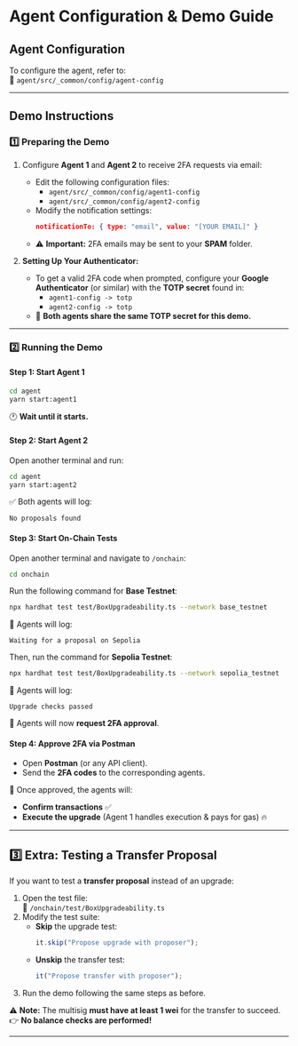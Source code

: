 # **Agent Configuration & Demo Guide**

## **Agent Configuration**

To configure the agent, refer to:  
📂 `agent/src/_common/config/agent-config`

---

## **Demo Instructions**

### **1️⃣ Preparing the Demo**

1. Configure **Agent 1** and **Agent 2** to receive 2FA requests via email:

   - Edit the following configuration files:
     - `agent/src/_common/config/agent1-config`
     - `agent/src/_common/config/agent2-config`
   - Modify the notification settings:
     ```json
     notificationTo: { type: "email", value: "[YOUR EMAIL]" }
     ```
   - ⚠️ **Important:** 2FA emails may be sent to your **SPAM** folder.

2. **Setting Up Your Authenticator:**
   - To get a valid 2FA code when prompted, configure your **Google Authenticator** (or similar) with the **TOTP secret** found in:
     - `agent1-config -> totp`
     - `agent2-config -> totp`
   - 🔑 **Both agents share the same TOTP secret for this demo.**

---

### **2️⃣ Running the Demo**

#### **Step 1: Start Agent 1**

```sh
cd agent
yarn start:agent1
```

🕐 **Wait until it starts.**

#### **Step 2: Start Agent 2**

Open another terminal and run:

```sh
cd agent
yarn start:agent2
```

✅ Both agents will log:

```
No proposals found
```

#### **Step 3: Start On-Chain Tests**

Open another terminal and navigate to `/onchain`:

```sh
cd onchain
```

Run the following command for **Base Testnet**:

```sh
npx hardhat test test/BoxUpgradeability.ts --network base_testnet
```

📌 Agents will log:

```
Waiting for a proposal on Sepolia
```

Then, run the command for **Sepolia Testnet**:

```sh
npx hardhat test test/BoxUpgradeability.ts --network sepolia_testnet
```

📌 Agents will log:

```
Upgrade checks passed
```

📌 Agents will now **request 2FA approval**.

#### **Step 4: Approve 2FA via Postman**

- Open **Postman** (or any API client).
- Send the **2FA codes** to the corresponding agents.

🔹 Once approved, the agents will:

- **Confirm transactions** ✅
- **Execute the upgrade** (Agent 1 handles execution & pays for gas) 🔥

---

## **3️⃣ Extra: Testing a Transfer Proposal**

If you want to test a **transfer proposal** instead of an upgrade:

1. Open the test file:  
   📂 `/onchain/test/BoxUpgradeability.ts`
2. Modify the test suite:
   - **Skip** the upgrade test:
     ```ts
     it.skip("Propose upgrade with proposer");
     ```
   - **Unskip** the transfer test:
     ```ts
     it("Propose transfer with proposer");
     ```
3. Run the demo following the same steps as before.

⚠️ **Note:** The multisig **must have at least 1 wei** for the transfer to succeed.  
👉 **No balance checks are performed!**

---
